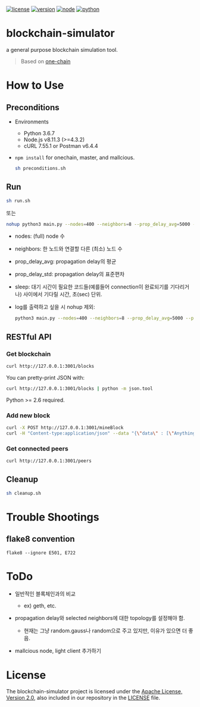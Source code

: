 [![license](https://img.shields.io/badge/license-Apache%202.0-blue.svg)](https://opensource.org/licenses/Apache-2.0)
[![version](https://img.shields.io/badge/version-v1.2.0-orange.svg)](https://github.com/twodude/blockchain-simulator/blob/master/main.py#L2)
[![node](https://img.shields.io/badge/node-%3E%3D4.3.2-yellow.svg)](https://nodejs.org/en/)
[![python](https://img.shields.io/badge/python-3.6.7-blue.svg)](https://www.python.org)  


# blockchain-simulator
a general purpose blockchain simulation tool.

> Based on [one-chain](https://github.com/twodude/onechain)   


# How to Use

## Preconditions

* Environments
   * Python 3.6.7
   * Node.js v8.11.3 (>=4.3.2)
   * cURL 7.55.1 or Postman v6.4.4

* ```npm install``` for onechain, master, and mallcious.   

   ```bash
   sh preconditions.sh
   ```

## Run
```bash
sh run.sh
```

또는

```bash
nohup python3 main.py --nodes=400 --neighbors=8 --prop_delay_avg=5000 --prop_delay_std=2000 --sleep=60
```

* nodes: (full) node 수
* neighbors: 한 노드와 연결할 다른 (최소) 노드 수
* prop_delay_avg: propagation delay의 평균
* prop_delay_std: propagation delay의 표준편차
* sleep: 대기 시간이 필요한 코드들(예를들어 connection이 완료되기를 기다리거나) 사이에서 기다릴 시간, 초(sec) 단위.

* log를 출력하고 싶을 시 nohup 제외:

   ```bash
   python3 main.py --nodes=400 --neighbors=8 --prop_delay_avg=5000 --prop_delay_std=2000 --sleep=60
   ```

## RESTful API

### Get blockchain
```bash
curl http://127.0.0.1:3001/blocks
```

You can pretty-print JSON with:
```bash
curl http://127.0.0.1:3001/blocks | python -m json.tool
```
Python >= 2.6 required.

### Add new block
```bash
curl -X POST http://127.0.0.1:3001/mineBlock
curl -H "Content-type:application/json" --data "{\"data\" : [\"Anything you want\", \"Anything you need\"]}" http://127.0.0.1:3001/mineBlock
```

### Get connected peers
```bash
curl http://127.0.0.1:3001/peers
```

## Cleanup

```bash
sh cleanup.sh
```


# Trouble Shootings

## flake8 convention
```
flake8 --ignore E501, E722
```


# ToDo
* 일반적인 블록체인과의 비교
  * ex) geth, etc.

* propagation delay와 selected neighbors에 대한 topology를 설정해야 함.
  * 현재는 그냥 random.gauss나 random으로 주고 있지만, 이유가 있으면 더 좋음.

* mallcious node, light client 추가하기


# License
The blockchain-simulator project is licensed under the [Apache License, Version 2.0](https://opensource.org/licenses/Apache-2.0), also included in our repository in the [LICENSE](https://github.com/twodude/blockchain-simulator/blob/master/LICENSE) file.
